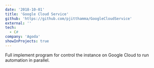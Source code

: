 ```yaml
---
date: '2018-10-01'
title: 'Google Cloud Service'
github: 'https://github.com/pjitthamma/GoogleCloudService'
external: ''
tech:
  - C#
company: 'Agoda'
showInProjects: true
---
```


Full implement program for control the instance on Google Cloud to run automation in parallel.

